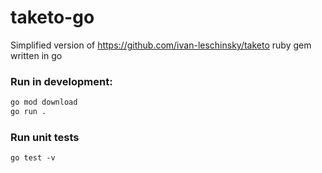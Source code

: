 # taketo-go

Simplified version of https://github.com/ivan-leschinsky/taketo ruby gem written in go


### Run in development:

```sh
go mod download
go run .
```

### Run unit tests

```
go test -v
```
